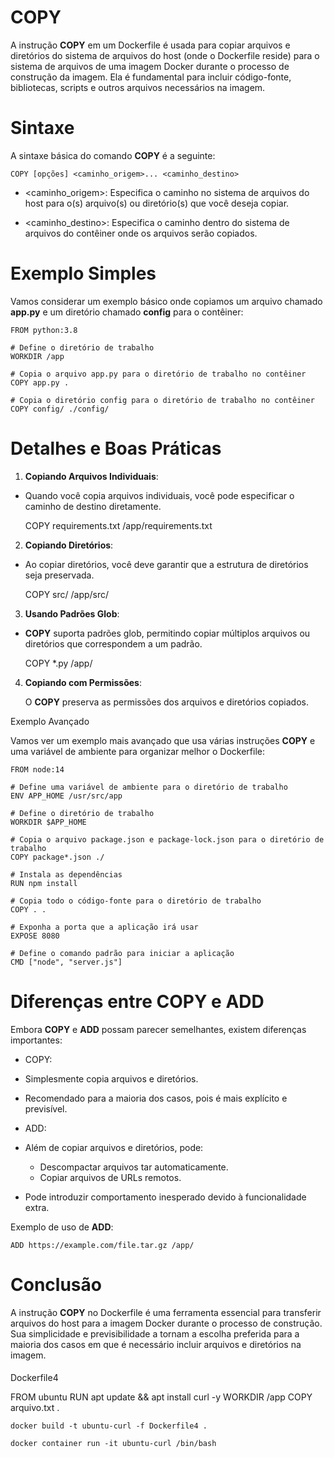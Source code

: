 # COPY

A instrução **COPY** em um Dockerfile é usada para copiar arquivos e diretórios do sistema de arquivos do host (onde o Dockerfile reside) para o sistema de arquivos de uma imagem Docker durante o processo de construção da imagem. Ela é fundamental para incluir código-fonte, bibliotecas, scripts e outros arquivos necessários na imagem.

# Sintaxe

A sintaxe básica do comando **COPY** é a seguinte:

    COPY [opções] <caminho_origem>... <caminho_destino>

- <caminho_origem>: Especifica o caminho no sistema de arquivos do host para o(s) arquivo(s) ou diretório(s) que você deseja copiar.

- <caminho_destino>: Especifica o caminho dentro do sistema de arquivos do contêiner onde os arquivos serão copiados.

# Exemplo Simples

Vamos considerar um exemplo básico onde copiamos um arquivo chamado **app.py** e um diretório chamado **config** para o contêiner:

    FROM python:3.8

    # Define o diretório de trabalho
    WORKDIR /app

    # Copia o arquivo app.py para o diretório de trabalho no contêiner
    COPY app.py .

    # Copia o diretório config para o diretório de trabalho no contêiner
    COPY config/ ./config/

# Detalhes e Boas Práticas

1. **Copiando Arquivos Individuais**:

 - Quando você copia arquivos individuais, você pode especificar o caminho de destino diretamente.

    COPY requirements.txt /app/requirements.txt

2. **Copiando Diretórios**:

 - Ao copiar diretórios, você deve garantir que a estrutura de diretórios seja preservada.

    COPY src/ /app/src/

3. **Usando Padrões Glob**:

 - **COPY** suporta padrões glob, permitindo copiar múltiplos arquivos ou diretórios que correspondem a um padrão.

    COPY *.py /app/

4. **Copiando com Permissões**:

    O **COPY** preserva as permissões dos arquivos e diretórios copiados.

Exemplo Avançado

Vamos ver um exemplo mais avançado que usa várias instruções **COPY** e uma variável de ambiente para organizar melhor o Dockerfile:

    FROM node:14

    # Define uma variável de ambiente para o diretório de trabalho
    ENV APP_HOME /usr/src/app

    # Define o diretório de trabalho
    WORKDIR $APP_HOME

    # Copia o arquivo package.json e package-lock.json para o diretório de trabalho
    COPY package*.json ./

    # Instala as dependências
    RUN npm install

    # Copia todo o código-fonte para o diretório de trabalho
    COPY . .

    # Exponha a porta que a aplicação irá usar
    EXPOSE 8080

    # Define o comando padrão para iniciar a aplicação
    CMD ["node", "server.js"]

# Diferenças entre COPY e ADD

Embora **COPY** e **ADD** possam parecer semelhantes, existem diferenças importantes:

- COPY:

 - Simplesmente copia arquivos e diretórios.
 - Recomendado para a maioria dos casos, pois é mais explícito e previsível.

- ADD:
 - Além de copiar arquivos e diretórios, pode:
   - Descompactar arquivos tar automaticamente.
   - Copiar arquivos de URLs remotos.

 - Pode introduzir comportamento inesperado devido à funcionalidade extra.

 Exemplo de uso de **ADD**:

    ADD https://example.com/file.tar.gz /app/

# Conclusão

A instrução **COPY** no Dockerfile é uma ferramenta essencial para transferir arquivos do host para a imagem Docker durante o processo de construção. Sua simplicidade e previsibilidade a tornam a escolha preferida para a maioria dos casos em que é necessário incluir arquivos e diretórios na imagem.

####

Dockerfile4

FROM ubuntu
RUN apt update && apt install curl -y
WORKDIR /app
COPY arquivo.txt .

    docker build -t ubuntu-curl -f Dockerfile4 .

    docker container run -it ubuntu-curl /bin/bash